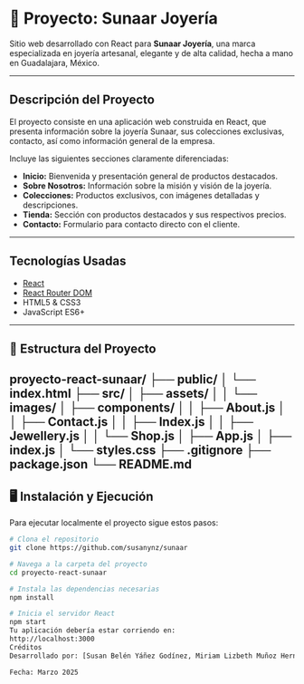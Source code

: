 # 💍 Proyecto: Sunaar Joyería

Sitio web desarrollado con React para **Sunaar Joyería**, una marca especializada en joyería artesanal, elegante y de alta calidad, hecha a mano en Guadalajara, México.

---

##  Descripción del Proyecto

El proyecto consiste en una aplicación web construida en React, que presenta información sobre la joyería Sunaar, sus colecciones exclusivas, contacto, así como información general de la empresa. 

Incluye las siguientes secciones claramente diferenciadas:

- **Inicio:** Bienvenida y presentación general de productos destacados.
- **Sobre Nosotros:** Información sobre la misión y visión de la joyería.
- **Colecciones:** Productos exclusivos, con imágenes detalladas y descripciones.
- **Tienda:** Sección con productos destacados y sus respectivos precios.
- **Contacto:** Formulario para contacto directo con el cliente.

---

##  Tecnologías Usadas

- [React](https://es.react.dev/)
- [React Router DOM](https://reactrouter.com/)
- HTML5 & CSS3
- JavaScript ES6+

---

## 📂 Estructura del Proyecto

proyecto-react-sunaar/ ├── public/ │ └── index.html ├── src/ │ ├── assets/ │ │ └── images/ │ ├── components/ │ │ ├── About.js │ │ ├── Contact.js │ │ ├── Index.js │ │ ├── Jewellery.js │ │ └── Shop.js │ ├── App.js │ ├── index.js │ └── styles.css ├── .gitignore ├── package.json └── README.md
---

## 🖥️ Instalación y Ejecución

Para ejecutar localmente el proyecto sigue estos pasos:

```bash
# Clona el repositorio
git clone https://github.com/susanynz/sunaar

# Navega a la carpeta del proyecto
cd proyecto-react-sunaar

# Instala las dependencias necesarias
npm install

# Inicia el servidor React
npm start
Tu aplicación debería estar corriendo en:
http://localhost:3000
Créditos
Desarrollado por: [Susan Belén Yáñez Godínez, Miriam Lizbeth Muñoz Hernández y Ricardo Raúl Riebling Romero]

Fecha: Marzo 2025
